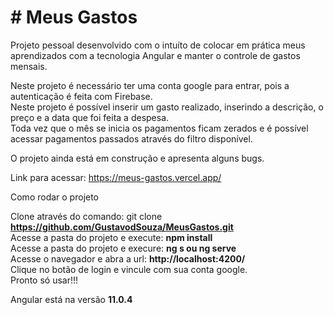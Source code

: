 # # Meus Gastos

Projeto pessoal desenvolvido com o intuíto de colocar em prática meus aprendizados com a tecnologia Angular e manter o controle de gastos mensais.

Neste projeto é necessário ter uma conta google para entrar, pois a autenticação é feita com Firebase.<br>
Neste projeto é possível inserir um gasto realizado, inserindo a descrição, o preço e a data que foi feita a despesa.<br>
Toda vez que o mês se inicia os pagamentos ficam zerados e é possível acessar pagamentos passados através do filtro disponível.<br>

O projeto ainda está em construção e apresenta alguns bugs.

Link para acessar: https://meus-gastos.vercel.app/

Como rodar o projeto

Clone através do comando: git clone <strong>https://github.com/GustavodSouza/MeusGastos.git</strong><br>
Acesse a pasta do projeto e execute: <strong>npm install</strong><br>
Acesse a pasta do projeto e execure: <strong>ng s ou ng serve</strong><br>
Acesse o navegador e abra a url: <strong>http://localhost:4200/</strong><br>
Clique no botão de login e vincule com sua conta google.<br>
Pronto só usar!!!

Angular está na versão <strong>11.0.4</strong>
